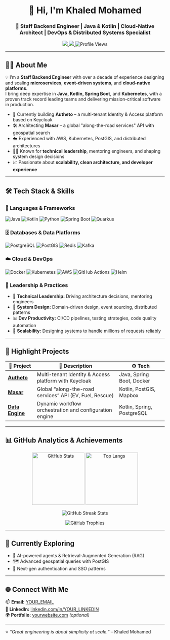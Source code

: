 <h1 align="center">👋 Hi, I'm Khaled Mohamed</h1>
<h3 align="center">🚀 Staff Backend Engineer | Java & Kotlin | Cloud-Native Architect | DevOps & Distributed Systems Specialist</h3>

<p align="center">
  <a href="https://www.linkedin.com/in/YOUR_LINKEDIN" target="_blank">
    <img src="https://img.shields.io/badge/LinkedIn-Connect-blue?logo=linkedin&style=for-the-badge">
  </a>
  <a href="mailto:YOUR_EMAIL" target="_blank">
    <img src="https://img.shields.io/badge/Email-Contact%20Me-red?logo=gmail&style=for-the-badge">
  </a>
  <img src="https://komarev.com/ghpvc/?username=YOUR_USERNAME&style=for-the-badge&color=blue" alt="Profile Views">
</p>

---

## 🧑‍🚀 About Me

💡 I’m a **Staff Backend Engineer** with over a decade of experience designing and scaling **microservices**, **event-driven systems**, and **cloud-native platforms**.  
I bring deep expertise in **Java, Kotlin, Spring Boot**, and **Kubernetes**, with a proven track record leading teams and delivering mission-critical software in production.

- 🔭 Currently building **Autheto** – a multi-tenant Identity & Access platform based on Keycloak  
- 🛠️ Architecting **Masar** – a global "along-the-road services" API with geospatial search  
- ☁️ Experienced with AWS, Kubernetes, PostGIS, and distributed architectures  
- 🧑‍💼 Known for **technical leadership**, mentoring engineers, and shaping system design decisions  
- 📈 Passionate about **scalability, clean architecture, and developer experience**

---

## 🛠️ Tech Stack & Skills

### 🚀 Languages & Frameworks
![Java](https://img.shields.io/badge/Java-orange?style=for-the-badge&logo=java)
![Kotlin](https://img.shields.io/badge/Kotlin-purple?style=for-the-badge&logo=kotlin)
![Python](https://img.shields.io/badge/Python-blue?style=for-the-badge&logo=python)
![Spring Boot](https://img.shields.io/badge/Spring%20Boot-6DB33F?style=for-the-badge&logo=spring-boot)
![Quarkus](https://img.shields.io/badge/Quarkus-4695EB?style=for-the-badge&logo=quarkus)

### 🗄️ Databases & Data Platforms
![PostgreSQL](https://img.shields.io/badge/PostgreSQL-316192?style=for-the-badge&logo=postgresql)
![PostGIS](https://img.shields.io/badge/PostGIS-1C1C1C?style=for-the-badge&logo=postgis)
![Redis](https://img.shields.io/badge/Redis-DC382D?style=for-the-badge&logo=redis)
![Kafka](https://img.shields.io/badge/Apache%20Kafka-000000?style=for-the-badge&logo=apachekafka)

### ☁️ Cloud & DevOps
![Docker](https://img.shields.io/badge/Docker-2496ED?style=for-the-badge&logo=docker)
![Kubernetes](https://img.shields.io/badge/Kubernetes-326CE5?style=for-the-badge&logo=kubernetes)
![AWS](https://img.shields.io/badge/AWS-232F3E?style=for-the-badge&logo=amazon-aws)
![GitHub Actions](https://img.shields.io/badge/GitHub%20Actions-2088FF?style=for-the-badge&logo=github-actions)
![Helm](https://img.shields.io/badge/Helm-0F1689?style=for-the-badge&logo=helm)

### 🧠 Leadership & Practices
- 🧭 **Technical Leadership:** Driving architecture decisions, mentoring engineers  
- 🧪 **System Design:** Domain-driven design, event sourcing, distributed patterns  
- 📊 **Dev Productivity:** CI/CD pipelines, testing strategies, code quality automation  
- 🧱 **Scalability:** Designing systems to handle millions of requests reliably  

---

## 🌟 Highlight Projects

| 🚀 Project | 🧠 Description | ⚙️ Tech |
|-----------|---------------|---------|
| [**Autheto**](https://github.com/YOUR_USERNAME/autheto) | Multi-tenant Identity & Access platform with Keycloak | Java, Spring Boot, Docker |
| [**Masar**](https://github.com/YOUR_USERNAME/masar) | Global “along-the-road services” API (EV, Fuel, Rescue) | Kotlin, PostGIS, Mapbox |
| [**Data Engine**](https://github.com/YOUR_USERNAME/data-engine) | Dynamic workflow orchestration and configuration engine | Kotlin, Spring, PostgreSQL |

---

## 📊 GitHub Analytics & Achievements

<p align="center">
  <img src="https://github-readme-stats.vercel.app/api?username=YOUR_USERNAME&show_icons=true&theme=tokyonight&hide_border=true" alt="GitHub Stats" height="165"/>
  <img src="https://github-readme-stats.vercel.app/api/top-langs/?username=YOUR_USERNAME&layout=compact&theme=tokyonight&hide_border=true" alt="Top Langs" height="165"/>
</p>

<p align="center">
  <img src="https://streak-stats.demolab.com/?user=YOUR_USERNAME&theme=tokyonight&hide_border=true" alt="GitHub Streak Stats"/>
</p>

<p align="center">
  <img src="https://github-profile-trophy.vercel.app/?username=YOUR_USERNAME&theme=tokyonight&no-frame=true&margin-w=15" alt="GitHub Trophies"/>
</p>

---

## 🌱 Currently Exploring

- 🧠 AI-powered agents & Retrieval-Augmented Generation (RAG)  
- 🗺️ Advanced geospatial queries with PostGIS  
- 🔐 Next-gen authentication and SSO patterns  

---

## 🌐 Connect With Me

📫 **Email:** [YOUR_EMAIL](mailto:YOUR_EMAIL)  
💼 **LinkedIn:** [linkedin.com/in/YOUR_LINKEDIN](https://www.linkedin.com/in/YOUR_LINKEDIN)  
🌍 **Portfolio:** [yourwebsite.com](https://yourwebsite.com) *(optional)*

---

⭐️ *“Great engineering is about simplicity at scale.”* – Khaled Mohamed
